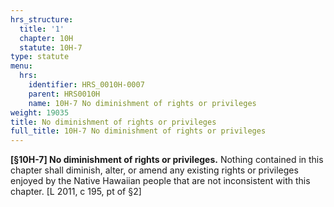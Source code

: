```yaml
---
hrs_structure:
  title: '1'
  chapter: 10H
  statute: 10H-7
type: statute
menu:
  hrs:
    identifier: HRS_0010H-0007
    parent: HRS0010H
    name: 10H-7 No diminishment of rights or privileges
weight: 19035
title: No diminishment of rights or privileges
full_title: 10H-7 No diminishment of rights or privileges
---
```

**[§10H-7] No diminishment of rights or privileges.** Nothing contained in this chapter shall diminish, alter, or amend any existing rights or privileges enjoyed by the Native Hawaiian people that are not inconsistent with this chapter. [L 2011, c 195, pt of §2]